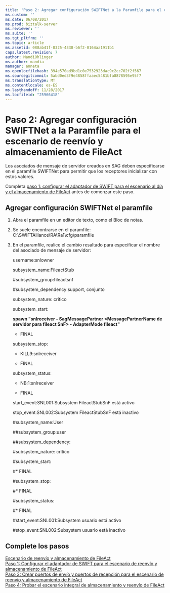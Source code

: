```yaml
---
title: 'Paso 2: Agregar configuración SWIFTNet a la Paramfile para el escenario de reenvío y almacenamiento de FileAct | Documentos de Microsoft'
ms.custom: ''
ms.date: 06/08/2017
ms.prod: biztalk-server
ms.reviewer: ''
ms.suite: ''
ms.tgt_pltfrm: ''
ms.topic: article
ms.assetid: 088ab41f-8325-4330-b6f2-0164aa1911b1
caps.latest.revision: 7
author: MandiOhlinger
ms.author: mandia
manager: anneta
ms.openlocfilehash: 394e570ad9bd1c0e7532923dac9c2cc702f2f567
ms.sourcegitcommit: 5abd0ed3f9e4858ffaaec5481bfa8878595e95f7
ms.translationtype: MT
ms.contentlocale: es-ES
ms.lasthandoff: 11/28/2017
ms.locfileid: "25966418"
---
```

# <a name="step-2-add-swiftnet-configuration-to-the-paramfile-for-the-fileact-store-and-forward-scenario"></a>Paso 2: Agregar configuración SWIFTNet a la Paramfile para el escenario de reenvío y almacenamiento de FileAct
Los asociados de mensaje de servidor creados en SAG deben especificarse en el paramfile SWIFTNet para permitir que los receptores inicializar con estos valores.  
  
Completa [paso 1: configurar el adaptador de SWIFT para el escenario al día y el almacenamiento de FileAct](../../adapters-and-accelerators/fileact-interact/step-1-configure-the-swift-adapter-for-the-fileact-store-and-forward-scenario.md) antes de comenzar este paso.
  
## <a name="add-swiftnet-configuration-to-the-paramfile"></a>Agregar configuración SWIFTNet el paramfile  
  
1.  Abra el paramfile en un editor de texto, como el Bloc de notas.  
  
2.  Se suele encontrarse en el paramfile: C:\SWIFTAlliance\RA\Ra1\cfg\paramfile  
  
3.  En el paramfile, realice el cambio resaltado para especificar el nombre del asociado de mensaje de servidor:  
    
     username:snlowner  
  
     subsystem_name:FileactStub  
  
     \#subsystem_group:fileactsnf  
  
     \#subsystem_dependency:support, conjunto  
  
     subsystem_nature: crítico  
  
     subsystem_start:  
  
     **spawn "snlreceiver - SagMessagePartner \<MessagePartnerName de servidor para fileact SnF\> - AdapterMode fileact"**  
  
     * FINAL  
  
     subsystem_stop:  
  
     * KILL9:snlreceiver  
  
     * FINAL  
  
     subsystem_status:  
  
     * NB:1:snlreceiver  
  
     * FINAL  
  
     start_event:SNL001:Subsystem FileactStubSnF está activo  
  
     stop_event:SNL002:Subsystem FileactStubSnF está inactivo  
  
     \#subsystem_name:User  
  
     \##subsystem_group:user  
  
     \##subsystem_dependency:  
  
     \#subsystem_nature: crítico  
  
     \#subsystem_start:  
  
     \#* FINAL  
  
     \#subsystem_stop:  
  
     \#* FINAL  
  
     \#subsystem_status:  
  
     \#* FINAL  
  
     #<a name="starteventsnl001subsystem-user-is-up"></a>start_event:SNL001:Subsystem usuario está activo  
  
     #<a name="stopeventsnl002subsystem-user-is-down"></a>stop_event:SNL002:Subsystem usuario está inactivo  
    
  
## <a name="complete-steps"></a>Complete los pasos
 [Escenario de reenvío y almacenamiento de FileAct](../../adapters-and-accelerators/fileact-interact/fileact-store-and-forward-scenario.md)   
 [Paso 1: Configurar el adaptador de SWIFT para el escenario de reenvío y almacenamiento de FileAct](../../adapters-and-accelerators/fileact-interact/step-1-configure-the-swift-adapter-for-the-fileact-store-and-forward-scenario.md)   
 [Paso 3: Crear puertos de envío y puertos de recepción para el escenario de reenvío y almacenamiento de FileAct](../../adapters-and-accelerators/fileact-interact/step-3-create-send-ports-and-receive-ports-for-the-fileact-store-and-forward.md)   
 [Paso 4: Probar el escenario integral de almacenamiento y reenvío de FileAct](../../adapters-and-accelerators/fileact-interact/step-4-test-fileact-store-and-forward-end-to-end-scenario.md)